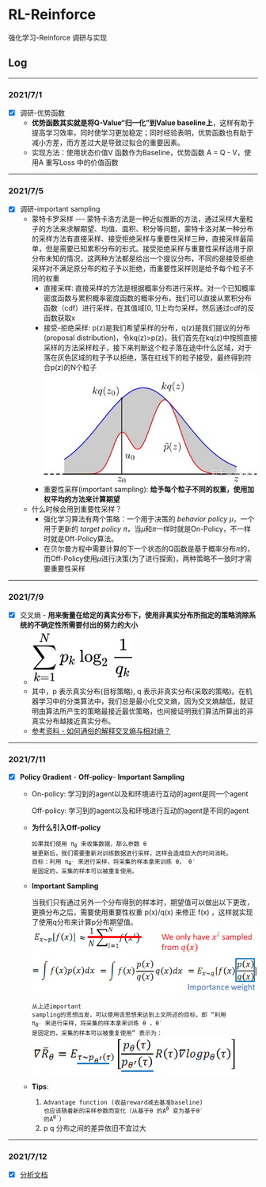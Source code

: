 # RL-Reinforce

强化学习-Reinforce 调研与实现

## Log

---

### 2021/7/1

* [x] 调研-优势函数
  * **优势函数其实就是将Q-Value“归一化”到Value baseline上**，这样有助于提高学习效率，同时使学习更加稳定；同时经验表明，优势函数也有助于减小方差，而方差过大是导致过拟合的重要因素。
  * 实现方法：使用状态价值V 函数作为Baseline，优势函数 A = Q - V，使用A 重写Loss 中的价值函数

---

### 2021/7/5

* [x] 调研-important sampling
  * 蒙特卡罗采样 --- 蒙特卡洛方法是一种近似推断的方法，通过采样大量粒子的方法来求解期望、均值、面积、积分等问题，蒙特卡洛对某一种分布的采样方法有直接采样、接受拒绝采样与重要性采样三种，直接采样最简单，但是需要已知累积分布的形式。接受拒绝采样与重要性采样适用于原分布未知的情况，这两种方法都是给出一个提议分布，不同的是接受拒绝采样对不满足原分布的粒子予以拒绝，而重要性采样则是给予每个粒子不同的权重
    * 直接采样: 直接采样的方法是根据概率分布进行采样。对一个已知概率密度函数与累积概率密度函数的概率分布，我们可以直接从累积分布函数（cdf）进行采样，在其值域[0, 1]上均匀采样，然后通过cdf的反函数获取x
    * 接受-拒绝采样: p(z)是我们希望采样的分布，q(z)是我们提议的分布(proposal distribution)，令kq(z)>p(z)，我们首先在kq(z)中按照直接采样的方法采样粒子，接下来判断这个粒子落在途中什么区域，对于落在灰色区域的粒子予以拒绝，落在红线下的粒子接受，最终得到符合p(z)的N个粒子
    ![接受-拒绝采样](./pics/接受-拒绝采样.jpg)
    * 重要性采样(important sampling): **给予每个粒子不同的权重，使用加权平均的方法来计算期望**
  * 什么时候会用到重要性采样？
    * 强化学习算法有两个策略：一个用于决策的 *behavior policy μ*，一个用于更新的 *target policy π*，当*μ*和*π*一样时就是On-Policy，不一样时就是Off-Policy算法。
    * 在贝尔曼方程中需要计算的下一个状态的Q函数是基于概率分布*π*的，而Off-Policy使用*μ*进行决策(为了进行探索)，两种策略不一致时才需要重要性采样

---

### 2021/7/9

* [x] 交叉熵 - **用来衡量在给定的真实分布下，使用非真实分布所指定的策略消除系统的不确定性所需要付出的努力的大小**
  * ![交叉熵](./pics/equation.svg)
  * 其中，p 表示真实分布(目标策略), q 表示非真实分布(采取的策略)。在机器学习中的分类算法中，我们总是最小化交叉熵，因为交叉熵越低，就证明由算法所产生的策略最接近最优策略，也间接证明我们算法所算出的非真实分布越接近真实分布。
  * [参考资料 - 如何通俗的解释交叉熵与相对熵？](
https://www.zhihu.com/question/41252833/answer/195901726)

---

### 2021/7/11

* [x] **Policy Gradient** - **Off-policy**- **Important Sampling**
  * On-policy: 学习到的agent以及和环境进行互动的agent是同一个agent
  
    Off-policy: 学习到的agent以及和环境进行互动的agent是不同的agent
  
  * **为什么引入Off-policy**

    <code>如果我们使用 π<sub>θ</sub> 来收集数据，那么参数 θ 被更新后，我们需要重新对训练数据进行采样，这样会造成巨大的时间消耗。
    目标：利用 π<sub>θ′</sub> 来进行采样，将采集的样本拿来训练 θ， θ′ 是固定的，采集的样本可以被重复使用。</code>
  * **Important Sampling**
    
    当我们只有通过另外一个分布得到的样本时，期望值可以做出以下更改，更换分布之后，需要使用重要性权重 p(x)/q(x) 来修正 f(x) ，这样就实现了使用q分布来计算p分布期望值。
    ![Important sampling 1](pics/Important%20sampling%201.png)
  
    <code>从上述important sampling的思想出发，可以使用该思想来达到上文所述的目标，即 “利用 π<sub>θ′</sub> 来进行采样，将采集的样本拿来训练 θ ，θ′ 是固定的，采集的样本可以被重复使用” 表示为：</code>
    ![Important sampling 2](pics/Important%20sampling%202.png)
  
  * **Tips**:
    1. <code>Advantage function (收益reward减去基准baseline) 也应该随着新的采样参数而变化（从基于θ 的A<sup>θ</sup> 变为基于θ′ 的A<sup>θ′</sup>）</code>
    2. p q 分布之间的差异依旧不宜过大

---

### 2021/7/12

* [x] [分析文档](./Doc.md)
